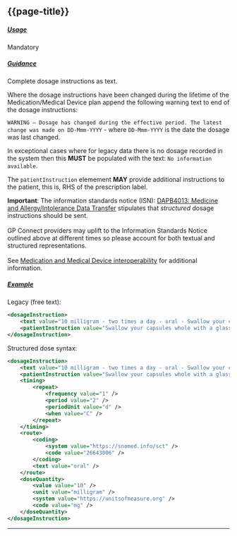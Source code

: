 ## {{page-title}}

<h5><ins>Usage</ins></h5>

<span class="mro-circle mandatory" title="Mandatory"></span> Mandatory

<h5><ins>Guidance</ins></h5>

Complete dosage instructions as text.

Where the dosage instructions have been changed during the lifetime of the Medication/Medical Device plan append the following warning text to end of the dosage instructions:

`WARNING – Dosage has changed during the effective period. The latest change was made on DD-Mmm-YYYY` - where `DD-Mmm-YYYY` is the date the dosage was last changed.

In exceptional cases where for legacy data there is no dosage recorded in the system then this **MUST** be populated with the text: `No information available`.

The `patientInstruction` elemement **MAY** provide additional instructions to the patient, this is, RHS of the prescription label.

<div class="nhsd-a-box nhsd-a-box--bg-light-yellow nhsd-!t-margin-bottom-6 nhsd-t-body">
    <b>Important</b>: The information standards notice (ISN): <a href="https://digital.nhs.uk/data-and-information/information-standards/information-standards-and-data-collections-including-extractions/publications-and-notifications/standards-and-collections/dapb4013-medicine-and-allergy-intolerance-data-transfer">DAPB4013: Medicine and Allergy/Intolerance Data Transfer</a> stipulates that <em>structured</em> dosage instructions should be sent.<br /><br />GP Connect providers may uplift to the Information Standards Notice outlined above at different times so please account for both textual and structured representations.<br /><br />See <a href="https://simplifier.net/guide/gp-connect-access-record-structured/Home/Design/Medication-and-medical-device-guidance?version=current#Medication-and-Medical-Device-interoperability">Medication and Medical Device interoperability</a> for additional information.
</div>

<h5><ins>Example</ins></h5>

Legacy (free text):

```xml
<dosageInstruction>
    <text value="10 milligram - two times a day - oral - Swallow your capsules whole with a glass of water. DO NOT break, crush or chew them" />
    <patientInstruction value="Swallow your capsules whole with a glass of water. DO NOT break, crush or chew them" />
</dosageInstruction>
```

Structured dose syntax:

```xml
<dosageInstruction>
    <text value="10 milligram - two times a day - oral - Swallow your capsules whole with a glass of water. DO NOT break, crush or chew them" />
    <patientInstruction value="Swallow your capsules whole with a glass of water. DO NOT break, crush or chew them" />
    <timing>
        <repeat>
            <frequency value="1" />
            <period value="2" />
            <periodUnit value="d" />
            <when value="C" />
        </repeat>
    </timing>
    <route>
        <coding>
            <system value="https://snomed.info/sct" />
            <code value="26643006" />
        </coding>
        <text value="oral" />
    </route>
    <doseQuantity>
        <value value="10" />
        <unit value="milligram" />
        <system value="https://unitsofmeasure.org" />
        <code value="mg" />
    </doseQuantity>
</dosageInstruction>
```

---
